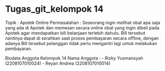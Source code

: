 # Tugas_git_kelompok 14

Topik : Apotek Online
Permasalahan : Seseorang ingin melihat obat apa saja yang ada di Apotek dan memesan secara online obat yang ingin dibeli pada Apotek agar mendapatkan bill belanjaan terlebih dahulu. Bill tersebut nantinya dapat di serahkan saat proses pembayaran secara offline, dengan adanya Bill tersebut pelanggan tidak perlu mengantri lagi untuk melakukan pembayaran.

Biodata Anggota
Kelompok 14
Nama Anggota : - Rizky Yusmansyah (2208107010024)
               - Reyan Andrea (2208107010014)

